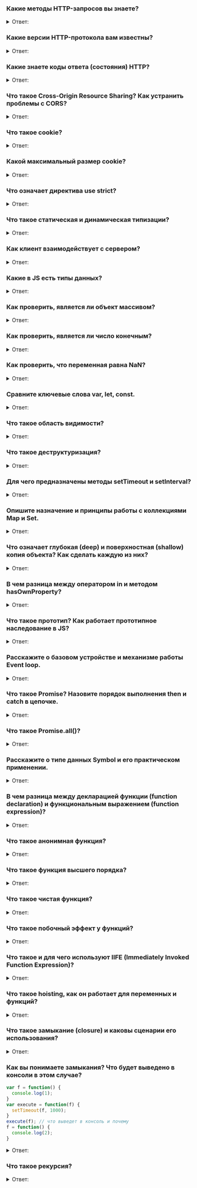 ### Какие методы HTTP-запросов вы знаете?
<details>
  <summary>Ответ:</summary>
    <p>Аббревиатура HTTP расшифровывается как Hyper Text Transfer Protocol, или в переводе «протокол передачи гипертекста». Протокол HTTP служит для передачи данных между пользовательским приложением (как правило, браузером) и веб-сервером. </p>
    <p><b>GET</b> Позволяет запросить некоторый конкретный ресурс. Дополнительные данные могут быть переданы через строку запроса (Query String) в составе URL (например ?param=value)</p>
    <p><b>POST</b> Позволяет отправить данные на сервер. Поддерживает отправку различных типов файлов, среди которых текст, PDF-документы и другие типы данных в двоичном виде. Обычно метод POST используется при отправке информации (например, заполненной формы логина) и загрузке данных на веб-сайт, таких как изображения и документы.</p>
    <p><b>HEAD</b> Здесь придется забежать немного вперед и сказать, что обычно сервер в ответ на запрос возвращает заголовок и тело, в котором содержится запрашиваемый ресурс. Данный метод при использовании его в запросе позволит получить только заголовки, которые сервер бы вернул при получении GET-запроса к тому же ресурсу. Запрос с использованием данного метода обычно производится для того, чтобы узнать размер запрашиваемого ресурса перед его загрузкой.</p>
    <p><b>PUT</b> Используется для создания (размещения) новых ресурсов на сервере. Если на сервере данный метод разрешен без надлежащего контроля, то это может привести к серьезным проблемам безопасности/</p>
    <p><b>DELETE</b>	Позволяет удалить существующие ресурсы на сервере. Если использование данного метода настроено некорректно, то это может привести к атаке типа «Отказ в обслуживании» (Denial of Service, DoS) из-за удаления критически важных файлов сервера.</p>
    <p><b>OPTIONS</b> Позволяет запросить информацию о сервере, в том числе информацию о допускаемых к использованию на сервере HTTP-методов.</p>
    <p><b>PATCH</b> Позволяет внести частичные изменения в указанный ресурс по указанному расположению.</p>
</details>

### Какие версии HTTP-протокола вам известны?
<details>
  <summary>Ответ:</summary>
    <p>Версию<b> HTTP 0.9</b> (1991) рассматривать не будем, так как это было «давно и неправда». Можно было запрашивать данные через GET и все.</p>
    <p><b>HTTP 1.0</b> (1996) открывал новое соединение для каждого запроса. То есть если дизайн сайта содержал 100 картинок, то приходилось открывать и использовать 100 соединений для их загрузки и отображения пользователю. Такая схема, естественно, работала медленно</p>
    <p>Проблему с производительностью HTTP 1.0 нужно было решать. Для этого разработчики протокола создали новую версию — <b>HTTP 1.1</b> (1999), где запросы стали передавать последовательно через одно и тоже соединение. Это значительно улучшило ситуацию. Причем, скорость и новый функционал всех устроил настолько, что его не трогали еще полтора десятка лет.
    </p>
    <p>Требовалось увеличить скорость работы протокола. Так появился <b>HTTP 2.0</b> (2015). В нем вместо текстовых данных стали использовать бинарные, так как они обрабатываются компьютером быстрее. Но это не главное, главной особенностью стала возможность передавать данные пакетами, то есть за раз теперь передаётся несколько запросов и возвращается несколько ответов.</p>
    <p>Кроме HTTP в интернете работает ещё протокол <b>HTTPS</b>. Аббревиатура расшифровывается как «защищённый протокол передачи гипертекста» (или HyperText Transfer Protocol Secure). Он нужен для безопасной передачи данных по Сети. Всё происходит по тем же принципам, как и у HTTP, правда, перед отправкой данные дополнительно шифруются, а затем расшифровываются на сервере. Например, HTTPS используют во время ввода данных банковской карты или паролей на сайтах — да и в целом большинство современных сайтов используют именно его.</p>
</details>


### Какие знаете коды ответа (состояния) HTTP?
  <details>
    <summary>Ответ:</summary>
      <p>Информационные 100 - 199</p>
      <p>Успешные 200 - 299</p>
      <p>Перенаправления 300 - 399</p>
      <p>Клиентские ошибки 400 - 499</p>
      <p>Серверные ошибки 500 - 599</p>
      <h4><b>Список популярных ответов</b></h4>

| Код   | Описание               |
| ------| ---------------------- |
| 200   | OK                     |   
| 400   | Bad Request            |   
| 401   | Unauthorized           |  
| 403   | Forbidden              |  
| 404   | Not Found              |
| 408   | Request Timeout        |
| 500   | Internal Server Error  |
| 502   | Bad Gateway            |
| 503   | Service Unavailable    |
  </details>

### Что такое Cross-Origin Resource Sharing? Как устранить проблемы с CORS?
  <details>
    <summary>Ответ:</summary>
     <p><b>Cross-origin resource sharing</b> (CORS; с англ. — «совместное использование ресурсов между разными источниками») — технология современных браузеров, которая позволяет предоставить веб-страницам доступ к ресурсам другого домена.</p>
     <p>Есть три домена, позволяющие загрузить ресурсы с сервера U. Для того, чтобы это стало возможным, веб-серверу U, который отдает контент, достаточно указать в заголовке ответа Access-Control-Allow-Origin список доверенных доменов: A, B, C. Тогда для страниц этих доменов не будут действовать ограничения принципа одинакового источника на запрашиваемые страницы:
     </p>
     <p>Access-Control-Allow-Origin: A, B, C</p>
     <p>После этого, страницы доменов A, B, C смогут загружать контент с сервера U.</p>
     <h4>Cпособы устранения проблем с CORS</h4>

  - можно запустить локальный proxy сервер, который будет пересылать данные между нашим приложением и сервером, добавляя необходимые заголовки
  - помимо прокси сервера, для разработки можно запустить специальный инстанс браузера, в котором отключены CORS
  - также можно использовать специальные расширения браузера, которые отключают CORS
  - для тестирования можно запустить хром с --disable-web-security

  Хорошая статья на тему CORS [ здесь ](https://medium.com/nuances-of-programming/%D0%BA%D0%BE%D0%BC%D0%BF%D1%8C%D1%8E%D1%82%D0%B5%D1%80%D0%BD%D0%B0%D1%8F-%D0%BD%D0%B0%D1%83%D0%BA%D0%B0-%D0%BD%D0%B0%D0%B3%D0%BB%D1%8F%D0%B4%D0%BD%D0%BE-cors-20a97786c18c)
  </details>

### Что такое cookie?
  <details>
    <summary>Ответ:</summary>
    <p><b>Ку́ки</b> (англ. cookie, букв. — «печенье») — небольшой фрагмент данных, отправленный веб-сервером и хранимый на компьютере пользователя. Веб-клиент (обычно веб-браузер) всякий раз при попытке открыть страницу соответствующего сайта пересылает этот фрагмент данных веб-серверу в составе HTTP-запроса. Применяется для сохранения данных на стороне пользователя, на практике обычно используется для:</p>

  - аутентификации пользователя;
  - хранения персональных предпочтений и настроек пользователя;
  - отслеживания состояния сеанса доступа пользователя;
  - сведения статистики о пользователях.

  <p>Поддержки браузерами cookie (приём, сохранение и последующая пересылка серверу сохранённых cookie) требуют многие сайты с ограничениями доступа, большинство интернет-магазинов. Настройка оформления и поведения многих веб-сайтов по индивидуальным предпочтениям пользователя тоже основана на cookie.</p>
  </details>

### Какой максимальный размер cookie?
  <details>
    <summary>Ответ:</summary>
    <p>Спецификации указывают минимальные объёмы, которые должны предоставляться браузерами для хранения cookie. Так, браузер должен хранить по меньшей мере 300 cookie по 4096 байт каждая, и по меньшей мере 20 cookie для одного сервера или домена.
    </p>
    <h4>Популярные браузеры имеют соответствующий максимум хранящихся cookie для каждого домена:</h4>

| Бразуер                 | Количество cookie  |
| ------------------------| ------------------ |
| Internet Explorer 6/7   | 20                 |   
| Opera 9                 | 30                 |   
| Firefox 2.0             | 50                 |  
| Google Chrome 58.0      | 176                |  
| Safari 10.0             | 242                |

  <p>На практике, некоторые браузеры могут накладывать более жёсткие ограничения. К примеру, Internet Explorer предоставляет 4096 байт для всех cookie в одном домене.</p>
  </details>


### Что означает директива use strict?
  <details>
  <summary>Ответ:</summary>
  <p>Семантика строгого режима отличается от традиционного нестрогого режима, который иногда называют «грязным» (sloppy mode). В таком режиме синтаксические правила языка не так строги, а когда происходят некоторые ошибки, система никак не оповещает о них пользователя. То есть — ошибки могут быть проигнорированы, а код, в котором они допущены, сможет выполняться дальше. Это способно привести к неожиданным результатам выполнения кода.</p>

  <h4>Пример ошибок, которые отлавливает js с помощью use strict:</h4>

  - cоздание переменных без ключевого слово (var/let/const)
  - перезаписывание значений глобальных сущностей типа arguments, NaN или eval, undefined, null
  - создание у объекта свойств с одинаковыми значениями
  - создание функций с одинаковыми названиями параметров

  </details>

### Что такое статическая и динамическая типизации?
  <details>
  <summary>Ответ:</summary>
  
  <p>В <b>динамически</b> типизированном языке у одной и той же переменной могут быть разные типы в разных частях программы, а в <b>статически</b> типизированном, если вы задали переменной тип string, у неё будет только тип string.</p>

  <p>В языках с динамической типизацией типы определяются во время выполнения программы. Статическая типизация значит, что типы определяются на этапе компиляции. То есть ошибки в типах будут видны ещё до того, как программа запустится. </p>
  </details>

### Как клиент взаимодействует с сервером?
  <details>
  <summary>Ответ:</summary>
  
  <p>Клиент и сервер взаимодействую друг с другом в сети Интернет или в любой другой компьютерной сети при помощи различных сетевых протоколов, например, IP протокол, HTTP протокол, FTP и другие. Протоколов на самом деле очень много и каждый протокол позволяет оказывать ту или иную услугу. Например, при помощи HTTP протокола браузер отправляет специальное HTTP сообщение, в котором указано какую информацию и в каком виде он хочет получить от сервера, сервер, получив такое сообщение, отсылает браузеру в ответ похожее по структуре сообщение (или несколько сообщений), в котором содержится нужная информация, обычно это HTML документ.</p>

  <p>Сообщения, которые посылают клиенты получили названия HTTP запросы. Запросы имеют специальные методы, которые говорят серверу о том, как обрабатывать сообщение. А сообщения, которые посылает сервер получили название HTTP ответы, они содержат помимо полезной информации еще и специальные коды состояния, которые позволяют браузеру узнать то, как сервер понял его запрос.</p>
  </details>

### Какие в JS есть типы данных?
<details>
  <summary>Ответ:</summary>
    <p>В JS существует 8 типов данных: Undefined, Boolean, Number, String, BigInt, Symbol, Null, Object</p>
</details>

### Как проверить, является ли объект массивом?
<details>
  <summary>Ответ:</summary>
    <p>Существует метод Array.isArray() возвращает true, если объект является массивом и false, если он массивом не является.</p>
</details>

### Как проверить, является ли число конечным?
<details>
  <summary>Ответ:</summary>
    <p>Метод Number.isFinite() определяет, является ли значение конечным числом.</p>

```js
Number.isFinite(25) //true 
Number.isFinite(-1.22) //true 
Number.isFinite(15-2) //true
Number.isFinite(0) //true
Number.isFinite('25') //false
Number.isFinite('Hi') //false
Number.isFinite('2019/01/01') //false
Number.isFinite(Infinity) //false
Number.isFinite(-Infinity) //false
Number.isFinite(25 / 0) //false
```
</details>

### Как проверить, что переменная равна NaN?
<details>
  <summary>Ответ:</summary>
    <p>
        Метод Number.isNaN() определяет, является ли значение NaN (Not-A-Number).
        Этот метод возвращает true, если значение имеет тип Number и является NaN. В противном случае метод возвращает false.
    </p>
    <p>Number.isNaN () отличается от глобальной функции isNaN(). Глобальная функция isNaN() преобразует тестируемое значение в число, а затем проверяет его.</p>
    <p>Number.isNaN() не преобразует значения в число и не возвращает true для любого значения, которое не относится к типу Number</p>
    <p><b>Совет.</b> В JavaScript значение NaN относится к типу данных — число.</p>

```js
Number.isNaN('') //false
Number.isNaN(true) //false
Number.isNaN(undefined) //false
Number.isNaN('NaN') //false
Number.isNaN(NaN) //true
Number.isNaN(25/ 0) //true
```
</details>

### Сравните ключевые слова var, let, const.
<details>
  <summary>Ответ:</summary>

| Var                                                                                                | Let | Const |
|----------------------------------------------------------------------------------------------------|-----|---------|
| Область видимости переменной var — это глобальная область.                                         | Область видимости переменной let является областью действия блока. | Область видимости переменной let является областью действия блока. 
| Его можно обновить и повторно объявить в области видимости.                                        | Его можно обновить, но нельзя повторно объявить в области видимости. | Его нельзя обновить или повторно объявить в области видимости. 
| Его можно объявить без инициализации.                                                              | Его можно объявить без инициализации. | Его нельзя объявить без инициализации. 
| Доступ к нему можно получить без инициализации, так как его значение по умолчанию «не определено». | К нему нельзя получить доступ без инициализации, иначе он выдаст «referenceError». | К нему нельзя получить доступ без инициализации, так как его нельзя объявить без инициализации.
| При объявление переменной она всплывает в глобальную область видимости.                            | При объявление переменной она не всплывает в глобальную область видимости, а имеент блочную область видимости | При объявление переменной она не всплывает в глобальную область видимости, а имеент блочную область видимости 
</details>

### Что такое область видимости?
<details>
  <summary>Ответ:</summary>
    <p><b>Область видимости</b> — это часть программы, в которой мы можем обратиться к переменной, функции или объекту.
Этой частью может быть функция, блок или вся программа в целом — то есть мы всегда находимся как минимум в одной области видимости.
Мы всегда можем получить доступ к глобальной области видимости, но не можем получить доступ из вне, например к переменным
функции.</p>
</details>

### Что такое деструктуризация?
<details>
  <summary>Ответ:</summary>
    <p>Деструктуризация (destructuring) – синтаксическая возможность "раскладывать" элементы массива (и не только) в отдельные константы или переменные. Деструктуризация относится к необязательным, но очень приятным возможностям языка.</p>

```js
// Деструктуризация массива
const profile = ["Oluwatobi", "Sofela", "codesweetly.com"];
const [firstName, lastName, website] = profile;
console.log(firstName); // "Oluwatobi"
console.log(lastName); // "Sofela"
console.log(website); // "codesweetly.com"

// Деструктуризация объекта
const profile = {
  firstName: "Oluwatobi",
  lastName: "Sofela",
  website: "codesweetly.com"
};
const { firstName: forename, lastName: surname, website: onlineSite } = profile;
console.log(forename); // "Oluwatobi"
console.log(surname); // "Sofela"
console.log(onlineSite); // "codesweetly.com"
console.log(website); // "ReferenceError: website is not defined"

// Еще пример Деструктуризации объекта
const { firstName, lastName, website } = {
  firstName: "Oluwatobi",
  lastName: "Sofela",
  website: "codesweetly.com"
};
console.log(firstName); // "Oluwatobi"
console.log(lastName); // "Sofela"
console.log(website); // "codesweetly.com"

// И Еще пример Деструктуризации объекта
const { firstName, ...otherInfo } = {
  firstName: "Oluwatobi",
  lastName: "Sofela",
  website: "codesweetly.com"
};

console.log(firstName); // "Oluwatobi"
console.log(otherInfo); // {lastName: "Sofela", website: "codesweetly.com"}
```
</details>

### Для чего предназначены методы setTimeout и setInterval?
<details>
  <summary>Ответ:</summary>
    <p>В JavaScript имеются методы, которые позволяют вызвать функцию не сразу, а через некоторый промежуток времени 
(в асинхронном режиме). Называются они setTimeout и setInterval. Отличаются они друг от друга лишь тем, что setTimeout 
выполняет вызов функции всего один раз, а setInterval – постоянно через указанный интервал времени.</p>
</details>

### Опишите назначение и принципы работы с коллекциями Map и Set.
<details>
  <summary>Ответ:</summary>
    <p>Map - это коллекция пар ключ/значение, как и Object. Но основное отличие, что Map позволяет использовать ключи
любого типа, также у него есть собственные метода, например: Map.size()</p>
    <p>Set - это особый вид коллекции, где каждое значение является уникальным.</p>
</details>

### Что означает глубокая (deep) и поверхностная (shallow) копия объекта? Как сделать каждую из них?
<details>
  <summary>Ответ:</summary>
    <p>При копировании объектов или массивов JavaScript копирует данные только на один уровень вглубь. Этот тип копирования называется поверхностным (shallow).</p>
    <p>Если необходимо полностью скопировать сложную структуру данных, например, массив с объектами, то нужно делать глубокое (deep) или полное копирование данных. JavaScript не содержит функций для глубокого копирования, лучший вариант сделать глубокую копию — сериализовать структуру в JSON и тут же распарсить.</p>

<b>Поверхностная копия объекта</b>
```js
let user = { name: "John" };
let permissions1 = { canView: true };
let permissions2 = { canEdit: true };
// копируем все свойства из permissions1 и permissions2 в user
Object.assign(user, permissions1, permissions2);
// теперь user = { name: "John", canView: true, canEdit: true }
```

<b>Поверхностная копия массива</b>
```js
const itemsInCart = [
  { product: 'Носки', quantity: 3 },
  { product: 'Штаны', quantity: 1 },
  { product: 'Кепка', quantity: 1 },
]
const clonedCart = [...itemsInCart]
```

<p>Для глубокого копирования недостаточно просто скопировать let clone = Object.assign({}, user); потому что clone.sizes = user.sizes, user.sizes – это объект, он будет скопирован по ссылке. Таким образом, clone и user будут иметь общий объект sizes:</p>

```js
let user = {
  name: "John",
  sizes: {
    height: 182,
    width: 50
  }
};
let clone = Object.assign({}, user);
alert( user.sizes === clone.sizes ); // true, тот же объект
// user и clone обладают общим свойством sizes
user.sizes.width++;       // изменяем свойства в первом объекте
alert(clone.sizes.width); // 51, видим результат в другом
```

<p>Самый быстрый способ глубокого копирования звучит глупо — нужно сериализовать копируемый объект в JSON и тут же распарсить его. В результате появится полная копия объекта:</p>

```js
const itemsInCart = [
  { product: 'Носки', quantity: 3 },
  { product: 'Штаны', quantity: 1 },
  { product: 'Кепка', quantity: 1 },
]
const deep = JSON.parse(JSON.stringify(itemsInCart))
console.log(itemsInCart[1] === deep[1]) // false
```
</details>

### В чем разница между оператором in и методом hasOwnProperty?
<details>
  <summary>Ответ:</summary>
    <p>Оператор in возвращает значение true, если к свойству можно получить доступ через объект или через прототип-объекта.</p>
    <p>hasOwnProperty () возвращает значение true, только если свойство существует в экземпляре.</p>

```js
function Person(){
}
Person.prototype.name = "Nicholas";
var person1 = new Person();
alert(person1.hasOwnProperty("name"));//false
alert("name" in person1);//true

person1.name = "Greg";
alert(person1.name);//"Greg"
alert(person1.hasOwnProperty("name"));//true
alert("name" in person1);//true
```
</details>

### Что такое прототип? Как работает прототипное наследование в JS?
<details>
  <summary>Ответ:</summary>
    <p>Прототипы - это механизм, с помощью которого объекты JavaScript наследуют свойства друг от друга. Каждый объект в JavaScript имеет внутреннее свойство, называемое [[Prototype]]</p>
    <p><b>Примечание:</b> Двойные квадратные скобки в [[Prototype]] означают, что свойство является внутренним и не может быть доступно непосредственно в коде.</p>
    <p>Чтобы найти свойство [[Prototype]] объекта, нужно использовать метод getPrototypeOf ().</p>
    <p>Еще один способ найти [[Prototype]] – это свойство __proto__, которое предоставляет внутренний [[Prototype]] объекта.</p>
    <p> Значение свойства prototype - это объект, который в основном представляет собой контейнер для хранения свойств и методов, которые мы хотим наследовать объектами, расположенными дальше по цепочке прототипов.

Таким образом Object.prototype.watch(), Object.prototype.valueOf() и т. д. доступны для любых типов объектов, которые наследуются от Object.prototype, включая новые экземпляры объектов.</p>
    <p>Объект-прототип так же может иметь свой прототип и наследовать его свойства и методы и так далее. Это часто называется цепочкой прототипов и объясняет почему одним объектам доступны свойства и методы которые определены в других объектах.</p>
    <p>Встроенные в JavaScript объекты можно расширять и изменять. Что интересно, изменение некоторых из них
повлияет и на примитивы. Можно добавить методы стандартным числам, строкам, и не только.</p>
</details>


### Расскажите о базовом устройстве и механизме работы Event loop.
<details>
  <summary>Ответ:</summary>
    <p>Движок браузера выполняет JavaScript в одном потоке. Он не может поставить обработку события на паузу, переключиться на другое событие, а после — возобновить выполнение первого. Все события обрабатываются последовательно и каждое — до победного конца.</p>
    <p>Для вышеописанного потока выделяется область памяти — стэк, где хранятся фреймы (аргументы, локальные переменные) вызываемых функций.</p>
    <p>Список событий, подлежащих обработке формируют очередь событий. Когда стек освобождается, движок может обрабатывать событие из очереди. Координирование этого процесса и происходит в event loop.</p>
    
![Event Loop](https://miro.medium.com/max/1100/1*quyTIOs2hioCx1jRQ7-ojw.png)
</details>

### Что такое Promise? Назовите порядок выполнения then и catch в цепочке.
<details>
  <summary>Ответ:</summary>
<p>Промис (Promise) — специальный объект JavaScript, который используется для написания и обработки асинхронного кода.</p>
<p>Асинхронные функции возвращают объект Promise в качестве значения. Внутри промиса работает асинхронная операция, которая управляет его состоянием.</p>
<p>Промис может находиться в одном из трёх состояний:</p>

1. pending — стартовое состояние, операция стартовала;
2. fulfilled — получен результат;
3. rejected — ошибка.

<p>Поменять состояние можно только один раз: перейти из pending либо в fulfilled, либо в rejected:</p>
<p>У промиса есть методы then() и catch(), которые позволяют выполнять код при изменении его состояния.</p>

```js
Promise.resolve(10)
  .then(e => console.log(e)) // 10
  .then(e => Promise.resolve(e))
  .then(console.log) // undefined
  .then(e => {
    if (!e) {
      throw 'Error caught';
    }
  })
  .catch(e => {
    console.log(e); // 'Error caught'
    return new Error('New error');
  })
  .then(e => {
    console.log(e.message); // New error
  })
  .catch(e => {
    console.log(e.message); // Promise{<fulfilled>: undefined}
  });
```
</details>

### Что такое Promise.all()?
<details>
  <summary>Ответ:</summary>
<p>Метод Promise.all(iterable) возвращает промис, который выполнится тогда, когда будут выполнены все промисы, переданные в виде перечисляемого аргумента, или отклонено любое из переданных промисов.</p>

```js
var p1 = Promise.resolve(3);
var p2 = 1337;
var p3 = new Promise((resolve, reject) => {
  setTimeout(resolve, 100, "foo");
});
Promise.all([p1, p2, p3]).then(values => {
  console.log(values);
});
//Выведет:
// [3, 1337, "foo"] 
```
</details>

### Расскажите о типе данных Symbol и его практическом применении.
<details>
  <summary>Ответ:</summary>
<p>Символ (symbol) – примитивный тип данных, использующийся для создания уникальных идентификаторов.
Символы создаются вызовом функции Symbol(), в которую можно передать описание (имя) символа.
Даже если символы имеют одно и то же имя, это – разные символы.</p>
</details>

### В чем разница между декларацией функции (function declaration) и функциональным выражением (function expression)?
<details>
  <summary>Ответ:</summary>

+ Function Declaration - функция, объявленная в основном потоке кода.
+ Function Expression - объявление функции в контексте какого-либо выражения, например присваивания.
<p>Несмотря на немного разный вид, по сути две эти записи делают одно и то же:</p>

```js
// Function Declaration
function sum(a, b) {
  return a + b;
}
// Function Expression
var sum = function(a, b) {
  return a + b;
}
```
<p>Основное отличие между ними: функции, объявленные как Function Declaration, создаются интерпретатором до выполнения кода.
Поэтому их можно вызвать до объявления, а если бы это было объявление Function Expression, то такой вызов бы не сработал:</p>

```js
sayHi("Вася"); // Привет, Вася
function sayHi(name) {
  console.log( "Привет, " + name );
}

//-------------------------
sayHi("Вася"); // ошибка!
var sayHi = function(name) {
  console.log( "Привет, " + name );
}
```

</details>

### Что такое анонимная функция?
<details>
  <summary>Ответ:</summary>
<p>Анонимная функция (еще можно встретить такое название как лямбды) - особый вид функций, которые объявляются в месте использования и не получают уникального идентификатора для доступа к ним. Может быть использована в момент объявления, можно присвоить переменной и т.п.</p>
<p>Например:</p>

```js
button.addEventListener('click', function (event) {
    // эта анонимная функция будет вызвана при клике
}, false);
```
</details>


### Что такое функция высшего порядка? 
<details>
  <summary>Ответ:</summary>
<p>Функции высшего порядка - это функции, принимающие другую функцию как аргумент или возвращающие функцию (например, map, filter).</p>
</details>

### Что такое чистая функция? 
<details>
  <summary>Ответ:</summary>
<p>Чистая функция - это функция, которая:</p>

+ при одинаковых аргументах всегда возвращает одни и те же значения
+ не имеет видимых побочных эффектов, т.е. не изменяет какое либо состояние за пределами ее области видимости и не оказывает видимого воздействия на внешний мир, кроме возвращения значения
</details>

### Что такое побочный эффект у функций?
<details>
  <summary>Ответ:</summary>
<p>Побочный эффект - это изменение состояния системы или заметное взаимодействие с окружающим "миром", которое происходит во время вычисления результата.
Например:</p>

+ изменение в файловой ситсеме 
+ вставка в БД 
+ выполнение http запроса 
+ мутации 
+ вывод на экран / запись в лог 
+ получение данных от пользователя 
+ выполение запроса к DOM 
+ получение доступа к состоянию системы
</details>

### Что такое и для чего используют IIFE (Immediately Invoked Function Expression)?
<details>
<summary>Ответ:</summary>
<p>Immediately (немедленно) Invoked (вызываемое) Function (функциональное) Expression (выражение) или "вызов функциональных выражений по месту"</p>
<p>Вариация IIFE, которая широко распространена, это использование того факта, что они, на самом деле, просто вызовы функций, и передача им аргумента(ов).</p>

```js
var a = 2;
(function IIFE( global ){
    var a = 3;
    console.log( a ); // 3
    console.log( global.a ); // 2
})( window );
console.log( a ); // 2
```
</details>

### Что такое hoisting, как он работает для переменных и функций?
<details>
<summary>Ответ:</summary>
<p>Поднятие или hoisting — это механизм в JavaScript, в котором переменные и объявления функций, передвигаются вверх 
своей области видимости перед тем, как код будет выполнен.  Компиляция кода происходит в два прохода. При первом проходе
компилятор получает все объявления переменных, все идентификаторы. При этом никакой код не выполняется, методы не 
вызываются. При втором проходе собственно происходит выполнение. И даже если переменная определена после 
непосредственного использования, ошибки не возникнет, так как при первом проходе компилятору уже известны все переменные.
Стоит отметить что, переменные, объявленные при помощи let и const, поднимаются, но не инициализируются с дефолтным значением. 
Попытка доступа к let или const-переменной до ее объявления приведет к ReferenceError:</p>

```js
console.log(foo); // Uncaught ReferenceError: Cannot access 'foo' before initialization
let foo = 'bar';  // Переменные, объявленные с помощью const, ведут себя так же
```
</details>

### Что такое замыкание (closure) и каковы сценарии его использования?
<details>
  <summary>Ответ:</summary>
<p>Замыкание - это функция, содержащая в себе ссылки на переменные из внешней области видимости. Т.е. она "замыкает" 
внешние переменные в себе.</p>

```js
var counter = (function () {
  var current = 0;
  return function () {
    current++;
    return current;
  }
})();
console.log(counter()); // 1
console.log(counter()); // 2
```
</details>

### Как вы понимаете замыкания? Что будет выведено в консоли в этом случае?

```js
var f = function() {
  console.log(1);
}
var execute = function(f) {
  setTimeout(f, 1000);
}
execute(f); // что выведет в консоль и почему
f = function() {
  console.log(2);
}
```
<details>
<summary>Ответ:</summary>
<b>1</b>
</details>

### Что такое рекурсия?
<details>
  <summary>Ответ:</summary>
<p>Рекурсия – это термин в программировании, означающий вызов функцией самой себя. Рекурсивные функции могут быть 
использованы для элегантного решения определённых задач</p>

```js
function pow(x, n) {
  if (n == 1) {
    return x;
  } else {
    return x * pow(x, n - 1);
  }
}
pow(2, 2) // 4
pow(2, 3) // 8
pow(2, 4) // 16
```
</details>
